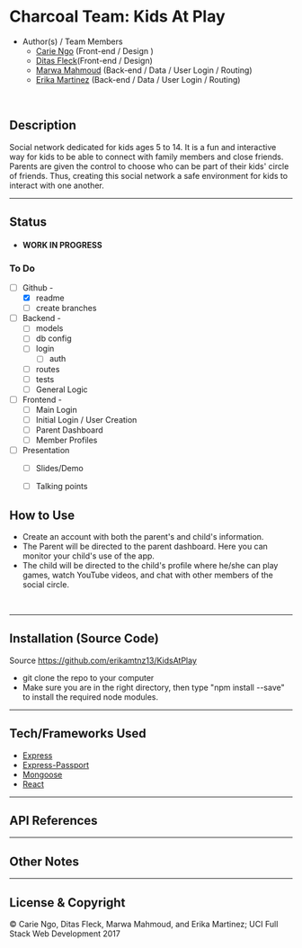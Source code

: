 # Charcoal Team: Kids At Play
- Author(s) / Team Members
    - [Carie Ngo](https://github.com/Moogieee "Carie Ngo") (Front-end / Design )
    - [Ditas Fleck](https://github.com/DAKINS1 "Ditas Fleck")(Front-end / Design)
    - [Marwa Mahmoud](https://github.com/Marwa-Mahmoud "Marwa Mahmoud") (Back-end / Data / User Login / Routing)
    - [Erika Martinez](https://github.com/erikamtnz13 "Erika Martinez") (Back-end / Data / User Login / Routing)

<br>

## Description
Social network dedicated for kids ages 5 to 14. It is a fun and interactive way for kids to be able to connect with family members and close friends. Parents are given the control to choose who can be part of their kids' circle of friends. Thus, creating this social network a safe environment for kids to interact with one another.


---
## Status
- #### WORK IN PROGRESS 

### To Do
- [ ] Github -
    - [x] readme
    - [ ] create branches  
- [ ] Backend - 
    - [ ] models
    - [ ] db config
    - [ ] login
        - [ ] auth
    - [ ] routes
    - [ ] tests
    - [ ] General Logic
- [ ] Frontend - 
    - [ ] Main Login
    - [ ] Initial Login / User Creation
    - [ ] Parent Dashboard
    - [ ] Member Profiles
- [ ] Presentation
    - [ ] Slides/Demo
    - [ ] Talking points


## How to Use
- Create an account with both the parent's and child's information.
- The Parent will be directed to the parent dashboard. Here you can monitor your child's use of the app. 
- The child will be directed to the child's profile where he/she can play games, watch YouTube videos, and chat with other members of the social circle.
</br>



---
## Installation (Source Code)
Source https://github.com/erikamtnz13/KidsAtPlay
- git clone the repo to your computer
- Make sure you are in the right directory, then type "npm install --save" to install the required node modules.

---
## Tech/Frameworks Used

- [Express](https://expressjs.com/ "express")
- [Express-Passport](https://www.npmjs.com/package/express-passport/ "passport")
- [Mongoose](http://mongoosejs.com/ "Mongoose")
- [React](https://reactjs.org/ "React")


---
## API References




---


## Other Notes


---


## License & Copyright
© Carie Ngo, Ditas Fleck, Marwa Mahmoud, and Erika Martinez; UCI Full Stack Web Development 2017



